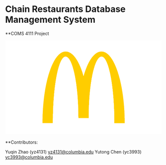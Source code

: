 # Chain Restaurants Database Management System

**COMS 4111 Project

![screenshot](src/assets/logo.png)

**Contributors:

Yuqin Zhao (yz4131) yz4131@columbia.edu
Yutong Chen (yc3993) yc3993@columbia.edu
